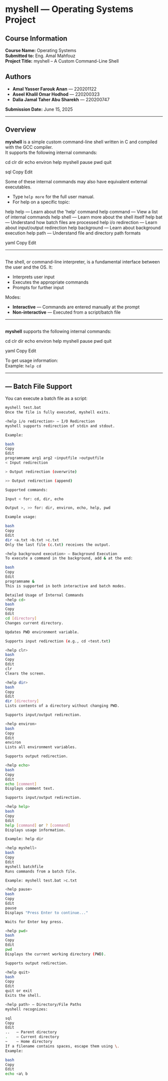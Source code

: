 # myshell — Operating Systems Project

## Course Information
**Course Name:** Operating Systems  
**Submitted to:** Eng. Amal Mahfouz  
**Project Title:** myshell – A Custom Command-Line Shell  

## Authors
- **Amal Yasser Farouk Anan** — 220201122  
- **Aseel Khalil Omar Hodhod** — 220200323  
- **Dalia Jamal Taher Abu Sharekh** — 220200747  

**Submission Date:** June 15, 2025  

---

## Overview

**myshell** is a simple custom command-line shell written in C and compiled with the GCC compiler.  
It supports the following internal commands:

cd clr dir echo environ
help myshell pause pwd quit

sql
Copy
Edit

Some of these internal commands may also have equivalent external executables.

- Type `help more` for the full user manual.
- For help on a specific topic:

help help — Learn about the 'help' command
help command — View a list of internal commands
help shell — Learn more about the shell itself
help bat — Understand how batch files are processed
help i/o redirection — Learn about input/output redirection
help background — Learn about background execution
help path — Understand file and directory path formats

yaml
Copy
Edit

---

## <help shell>

The shell, or command-line interpreter, is a fundamental interface between the user and the OS. It:

- Interprets user input  
- Executes the appropriate commands  
- Prompts for further input  

Modes:
- **Interactive** — Commands are entered manually at the prompt  
- **Non-interactive** — Executed from a script/batch file  

---

## <help command>

**myshell** supports the following internal commands:

cd clr dir echo environ
help myshell pause pwd quit

yaml
Copy
Edit

To get usage information:  
Example: `help cd`

---

## <help bat> — Batch File Support

You can execute a batch file as a script:
```bash
myshell test.bat
Once the file is fully executed, myshell exits.

<help i/o redirection> — I/O Redirection
myshell supports redirection of stdin and stdout.

Example:

bash
Copy
Edit
programname arg1 arg2 <inputfile >outputfile
< Input redirection

> Output redirection (overwrite)

>> Output redirection (append)

Supported commands:

Input < for: cd, dir, echo

Output >, >> for: dir, environ, echo, help, pwd

Example usage:

bash
Copy
Edit
dir <a.txt >b.txt >c.txt
Only the last file (c.txt) receives the output.

<help background execution> — Background Execution
To execute a command in the background, add & at the end:

bash
Copy
Edit
programname &
This is supported in both interactive and batch modes.

Detailed Usage of Internal Commands
<help cd>
bash
Copy
Edit
cd [directory]
Changes current directory.

Updates PWD environment variable.

Supports input redirection (e.g., cd <test.txt)

<help clr>
bash
Copy
Edit
clr
Clears the screen.

<help dir>
bash
Copy
Edit
dir [directory]
Lists contents of a directory without changing PWD.

Supports input/output redirection.

<help environ>
bash
Copy
Edit
environ
Lists all environment variables.

Supports output redirection.

<help echo>
bash
Copy
Edit
echo [comment]
Displays comment text.

Supports input/output redirection.

<help help>
bash
Copy
Edit
help [command] or ? [command]
Displays usage information.

Example: help dir

<help myshell>
bash
Copy
Edit
myshell batchfile
Runs commands from a batch file.

Example: myshell test.bat >c.txt

<help pause>
bash
Copy
Edit
pause
Displays "Press Enter to continue..."

Waits for Enter key press.

<help pwd>
bash
Copy
Edit
pwd
Displays the current working directory (PWD).

Supports output redirection.

<help quit>
bash
Copy
Edit
quit or exit
Exits the shell.

<help path> — Directory/File Paths
myshell recognizes:

sql
Copy
Edit
..   — Parent directory  
.    — Current directory  
~    — Home directory  
If a filename contains spaces, escape them using \.
Example:

bash
Copy
Edit
echo <a\ b
